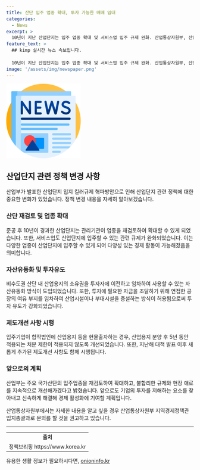 ```yaml
---
title: 산단 입주 업종 확대, 투자 가능한 매매 임대
categories:
  - News
excerpt: >
  10년이 지난 산업단지는 입주 업종 확대 및 서비스업 입주 규제 완화. 산업통상자원부, 산업단지 입지 킬러규제 혁파방안을 통해 10일 시행. 입주 산업계층 재검토, 서비스업 입주 가능, 자산유동화 지원책 시행, 합작법인 산업용지 분양 후 5년 제한 면제 등 새로운 제도 시행. 앞으로 불합리한 규제와 애로도 신속히 해결할 계획.
feature_text: >
  ## kimp 실시간 뉴스 속보입니다.

  10년이 지난 산업단지는 입주 업종 확대 및 서비스업 입주 규제 완화. 산업통상자원부, 산업단지 입지 킬러규제 혁파방안을 통해 10일 시행. 입주 산업계층 재검토, 서비스업 입주 가능, 자산유동화 지원책 시행, 합작법인 산업용지 분양 후 5년 제한 면제 등 새로운 제도 시행. 앞으로 불합리한 규제와 애로도 신속히 해결할 계획.
image: '/assets/img/newspaper.png'
---
```


<p><img src="/assets/img/newspaper.png" alt="kimplant 속보" /></p>

<h2 data-ke-size="size26">산업단지 관련 정책 변경 사항</h2>

<p data-ke-size="size16">산업부가 발표한 산업단지 입지 킬러규제 혁파방안으로 인해 산업단지 관련 정책에 대한 중요한 변화가 있었습니다. 정책 변경 내용을 자세히 알아보겠습니다.</p>

<h3><b>산단 재검토 및 업종 확대</b></h3>

<p data-ke-size="size16">준공 후 10년이 경과한 산업단지는 관리기관이 업종을 재검토하여 확대할 수 있게 되었습니다. 또한, 서비스업도 산업단지에 입주할 수 있는 관련 규제가 완화되었습니다. 이는 다양한 업종이 산업단지에 입주할 수 있게 되어 다양성 있는 경제 활동이 가능해졌음을 의미합니다.</p>

<h3><b>자산유동화 및 투자유도</b></h3>

<p data-ke-size="size16">비수도권 산단 내 산업용지의 소유권을 투자자에 이전하고 임차하여 사용할 수 있는 자산유동화 방식이 도입되었습니다. 또한, 투자에 필요한 자금을 조달하기 위해 연접한 공장의 여유 부지를 임차하여 산업시설이나 부대시설을 증설하는 방식이 허용됨으로써 투자 유도가 강화되었습니다.</p>

<h3><b>제도개선 사항 시행</b></h3>

<p data-ke-size="size16">입주기업이 합작법인에 산업용지 등을 현물출자하는 경우, 산업용지 분양 후 5년 동안 적용되는 처분 제한이 적용되지 않도록 개선되었습니다. 또한, 지난해 대책 발표 이후 새롭게 추가된 제도개선 사항도 함께 시행됩니다.</p>

<h3><b>앞으로의 계획</b></h3>

<p data-ke-size="size16">산업부는 주요 국가산단의 입주업종을 재검토하여 확대하고, 불합리한 규제와 현장 애로를 지속적으로 개선해가겠다고 밝혔습니다. 앞으로도 기업의 투자를 저해하는 요소를 찾아내고 신속하게 해결해 경제 활성화에 기여할 계획입니다.</p>

<p data-ke-size="size16">산업통상자원부에서는 자세한 내용을 알고 싶을 경우 산업통상자원부 지역경제정책관 입지총괄과로 문의를 할 것을 권고하고 있습니다.</p>

<hr>

<table>
<tbody>
<tr>
<td style="text-align: center; height: 17px;"><b>출처</b></td>
</tr>
<tr>
<td style="text-align: center; height: 17px;">정책브리핑 https://www.korea.kr</td>
</tr>
</tbody>
</table>

<p data-ke-size="size16"></p>
유용한 생활 정보가 필요하시다면, <a href="https://onioninfo.kr" rel="dofollow">onioninfo.kr</a>


